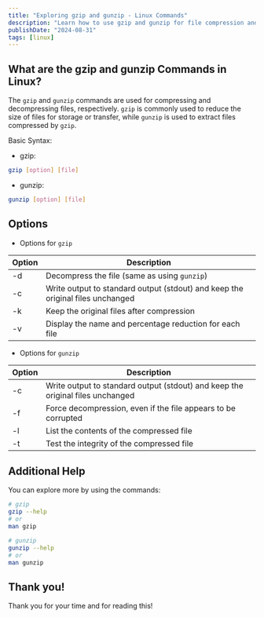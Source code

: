 ```yaml
---
title: "Exploring gzip and gunzip - Linux Commands"
description: "Learn how to use gzip and gunzip for file compression and decompression in Linux. Discover key options and commands for efficient file management."
publishDate: "2024-08-31"
tags: [linux]
---
```


## What are the gzip and gunzip Commands in Linux?

The `gzip` and `gunzip` commands are used for compressing and decompressing files, respectively. `gzip` is commonly used to reduce the size of files for storage or transfer, while `gunzip` is used to extract files compressed by `gzip`.

Basic Syntax:

- gzip:

```bash
gzip [option] [file]
```

- gunzip:

```bash
gunzip [option] [file]
```

## Options

- Options for `gzip`

| Option | Description |
| --- | --- |
| -d | Decompress the file (same as using `gunzip`) |
| -c | Write output to standard output (stdout) and keep the original files unchanged |
| -k | Keep the original files after compression |
| -v | Display the name and percentage reduction for each file |
- Options for `gunzip`

| Option | Description |
| --- | --- |
| -c | Write output to standard output (stdout) and keep the original files unchanged |
| -f | Force decompression, even if the file appears to be corrupted |
| -l | List the contents of the compressed file |
| -t | Test the integrity of the compressed file |

## Additional Help

You can explore more by using the commands:

```bash
# gzip
gzip --help
# or
man gzip

# gunzip
gunzip --help
# or
man gunzip
```

## Thank you!

Thank you for your time and for reading this!